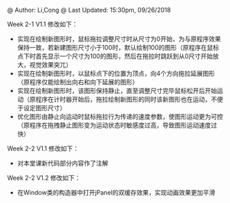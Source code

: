 @ Author: Li,Cong
@ Last Updated: 15:30pm, 09/26/2018

Week 2-1 V1.1 修改如下：
+ 实现在绘制新图形时，鼠标拖拉调整尺寸时从尺寸为0开始，为与原程序效果保持一致，若新建图形尺寸小于100时，默认绘制100的图形（原程序在鼠标点下时首先显示一个尺寸为100的图形，然后在拖拉时跳跃到从0尺寸开始放大，视觉效果突兀）
+ 实现在绘制新图形时，以鼠标点下的位置为顶点，向4个方向拖拉延展图形（原程序仅能绘制出向右和向下延展的图形）
+ 实现在绘制新图形时，该图形保持静止，直至调整尺寸完毕鼠标松开后开始运动（原程序在计时器开始后，拖拉绘制新图形的同时该新图形也在运动，不便于设定图形尺寸）
+ 优化图形由静止向运动时鼠标拖拉行为传递的速度参数，使图形运动更为可控（原程序在拖拽静止图形变为运动状态时敏感度过高，导致图形运动速度过快）

Week 2-2 V1.1 修改如下：
+ 对本堂课新代码部分内容作了注解

Week 2-2 V1.2 修改如下：
+ 在Window类的构造器中打开jPanel的双缓存效果，实现动画效果更加平滑